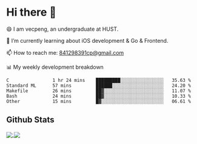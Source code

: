 
# Hi there 👋
😄 I am vecpeng, an undergraduate at HUST.

🌱 I’m currently learning about iOS development & Go & Frontend.

📫 How to reach me: 841298391cp@gmail.com

📊 My weekly development breakdown
<!--START_SECTION:waka-->

```text
C                1 hr 24 mins    █████████░░░░░░░░░░░░░░░░   35.63 %
Standard ML      57 mins         ██████░░░░░░░░░░░░░░░░░░░   24.20 %
Makefile         26 mins         ██▓░░░░░░░░░░░░░░░░░░░░░░   11.07 %
Bash             24 mins         ██▓░░░░░░░░░░░░░░░░░░░░░░   10.33 %
Other            15 mins         █▓░░░░░░░░░░░░░░░░░░░░░░░   06.61 %
```

<!--END_SECTION:waka-->

## Github Stats
<a href="https://github.com/anuraghazra/github-readme-stats">
  <img align="center" src="https://github-readme-stats.vercel.app/api?username=vecpeng&count_private=true&hide=stars" />
</a>
<a href="https://github.com/anuraghazra/convoychat">
  <img align="center" src="https://github-readme-stats.vercel.app/api/top-langs/?username=vecpeng&layout=compact" />
</a>
